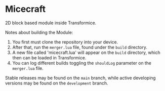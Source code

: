 # Micecraft
2D block based module inside Transformice.

Notes about building the Module:
1. You first must clone the repository into your device.
2. After that, run the `merger.lua` file, found under the `build` directory.
3. A new file called 'micecraft.lua' will appear on the `build` directory, which then can be loaded in Transformice.
4. You can log different builds toggling the `shouldLog` parameter on the `merger.lua` file.

Stable releases may be found on the `main` branch, while active developing versions may be found on the `development` branch.
